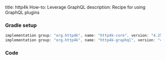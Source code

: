 title: http4k How-to: Leverage GraphQL
description: Recipe for using GraphQL plugins 

### Gradle setup

```groovy
implementation group: "org.http4k", name: "http4k-core", version: "4.25.13.0"
implementation group: "org.http4k", name: "http4k-graphql", version: "4.25.13.0"
```

### Code [<img class="octocat"/>](https://github.com/http4k/http4k/blob/master/src/docs/guide/howto/leverage_graphql/example.kt)

<script src="https://gist-it.appspot.com/https://github.com/http4k/http4k/blob/master/src/docs/guide/howto/leverage_graphql/example.kt"></script>
